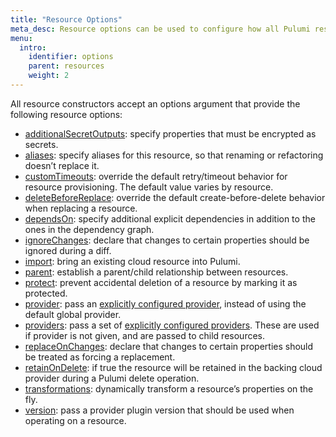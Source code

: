 ```yaml
---
title: "Resource Options"
meta_desc: Resource options can be used to configure how all Pulumi resources are managed.
menu:
  intro:
    identifier: options
    parent: resources
    weight: 2
---
```


All resource constructors accept an options argument that provide the following resource options:

- [additionalSecretOutputs](/docs/intro/concepts/resources/options/additionalsecretoutputs): specify properties that must be encrypted as secrets.
- [aliases](/docs/intro/concepts/resources/options/aliases): specify aliases for this resource, so that renaming or refactoring doesn’t replace it.
- [customTimeouts](/docs/intro/concepts/resources/options/customtimeouts): override the default retry/timeout behavior for resource provisioning. The default value varies by resource.
- [deleteBeforeReplace](/docs/intro/concepts/resources/options/deletebeforereplace): override the default create-before-delete behavior when replacing a resource.
- [dependsOn](/docs/intro/concepts/resources/options/dependson): specify additional explicit dependencies in addition to the ones in the dependency graph.
- [ignoreChanges](/docs/intro/concepts/resources/options/ignorechanges): declare that changes to certain properties should be ignored during a diff.
- [import](/docs/intro/concepts/resources/options/import): bring an existing cloud resource into Pulumi.
- [parent](/docs/intro/concepts/resources/options/parent): establish a parent/child relationship between resources.
- [protect](/docs/intro/concepts/resources/options/protect): prevent accidental deletion of a resource by marking it as protected.
- [provider](/docs/intro/concepts/resources/options/provider): pass an [explicitly configured provider](../providers/#explicit-provider-configuration), instead of using the default global provider.
- [providers](/docs/intro/concepts/resources/options/providers): pass a set of [explicitly configured providers](../providers/#explicit-provider-configuration). These are used if provider is not given, and are passed to child resources.
- [replaceOnChanges](/docs/intro/concepts/resources/options/replaceonchanges): declare that changes to certain properties should be treated as forcing a replacement.
- [retainOnDelete](/docs/intro/concepts/resources/options/retainondelete): if true the resource will be retained in the backing cloud provider during a Pulumi delete operation.
- [transformations](/docs/intro/concepts/resources/options/transformations): dynamically transform a resource’s properties on the fly.
- [version](/docs/intro/concepts/resources/options/version): pass a provider plugin version that should be used when operating on a resource.
